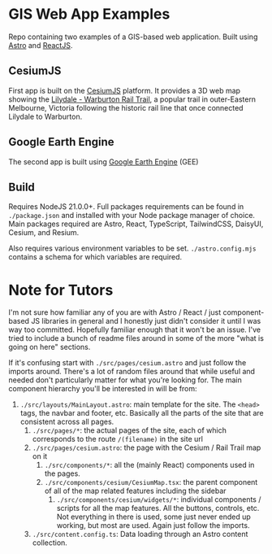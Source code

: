 # GIS Web App Examples
Repo containing two examples of a GIS-based web application. Built using [Astro](https://astro.build) and [ReactJS](https://react.dev). 

## CesiumJS
First app is built on the [CesiumJS](https://cesium.com/platform/cesiumjs/) platform. It provides a 3D web map showing the [Lilydale - Warburton Rail Trail](https://www.yarraranges.vic.gov.au/Explore-Yarra-Ranges/Parks-Recreation/Lilydale-to-Warburton-Rail-Trail), a popular trail in outer-Eastern Melbourne, Victoria following the historic rail line that once connected Lilydale to Warburton. 

## Google Earth Engine
The second app is built using [Google Earth Engine](https://earthengine.google.com/) (GEE) 

## Build
Requires NodeJS 21.0.0+. Full packages requirements can be found in `./package.json` and installed with your Node package manager of choice. Main packages required are Astro, React, TypeScript, TailwindCSS, DaisyUI, Cesium, and Resium. 

Also requires various environment variables to be set. `./astro.config.mjs` contains a schema for which variables are required. 

# Note for Tutors
I'm not sure how familiar any of you are with Astro / React / just component-based JS libraries in general and I honestly just didn't consider it until I was way too committed. Hopefully familiar enough that it won't be an issue. I've tried to include a bunch of readme files around in some of the more "what is going on here" sections. 

If it's confusing start with `./src/pages/cesium.astro` and just follow the imports around. There's a lot of random files around that while useful and needed don't particularly matter for what you're looking for. The main component hierarchy you'll be interested in will be from:

1. `./src/layouts/MainLayout.astro`: main template for the site. The `<head>` tags, the navbar and footer, etc. Basically all the parts of the site that are consistent across all pages. 
    1. `./src/pages/*`: the actual pages of the site, each of which corresponds to the route `/(filename)` in the site url
    2. `./src/pages/cesium.astro`: the page with the Cesium / Rail Trail map on it
        1. `./src/components/*`: all the (mainly React) components used in the pages.
        2. `./src/components/cesium/CesiumMap.tsx`: the parent component of all of the map related features including the sidebar
            1. `./src/components/cesium/widgets/*`: individual components / scripts for all the map features. All the buttons, controls, etc. Not everything in there is used, some just never ended up working, but most are used. Again just follow the imports. 
    3. `./src/content.config.ts`: Data loading through an Astro content collection. 
